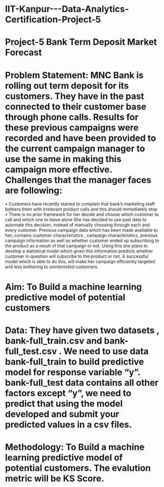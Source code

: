 # IIT-Kanpur---Data-Analytics-Certification-Project-5
# Project-5 Bank Term Deposit Market Forecast
# Problem Statement: MNC Bank is rolling out term deposit for its customers. They have in the past connected to their customer base through phone calls. Results for these previous campaigns were recorded and have been provided to the current campaign manager to use the same in making this campaign more effective. Challenges that the manager faces are following:
•  Customers have recently started to complain that bank’s marketing staff bothers them with irrelevant product calls and this should immediately stop
•  There is no prior framework for her decide and choose which customer to call and which one to leave alone
She has decided to use past data to automate this decision, instead of manually choosing through each and every customer. Previous campaign data which has been made available to her; contains customer characteristics , campaign characteristics, previous campaign information as well as whether customer ended up subscribing to the product as a result of that campaign or not. Using this she plans to develop a statistical model which given this information predicts whether customer in question will subscribe to the product or not. A successful model which is able to do this, will make her campaign efficiently targeted and less bothering to uninterested customers.
# Aim: To Build a machine learning predictive model of potential customers
# Data: They have given two datasets , bank-full_train.csv and bank-full_test.csv . We need to use data bank-full_train to build predictive model for response variable “y”. bank-full_test data contains all other factors except “y”, we need to predict that using the model developed and submit your predicted values in a csv files.
# Methodology: To Build a machine learning predictive model of potential customers. The evalution metric will be KS Score.
